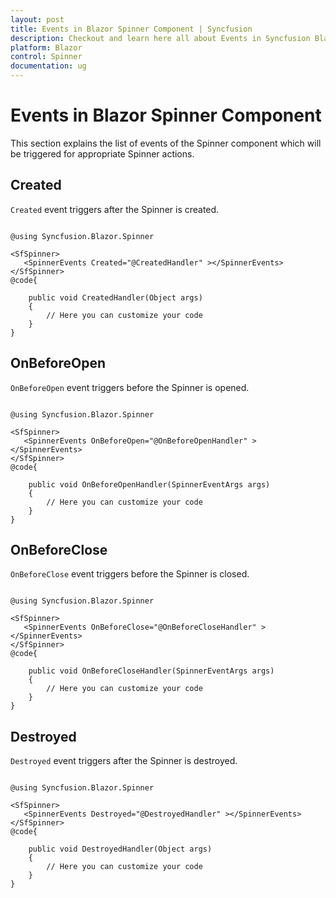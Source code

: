 ```yaml
---
layout: post
title: Events in Blazor Spinner Component | Syncfusion
description: Checkout and learn here all about Events in Syncfusion Blazor Spinner component and much more details.
platform: Blazor
control: Spinner
documentation: ug
---
```


# Events in Blazor Spinner Component

This section explains the list of events of the Spinner component which will be triggered for appropriate Spinner actions.

## Created

`Created` event triggers after the Spinner is created.

```cshtml

@using Syncfusion.Blazor.Spinner

<SfSpinner>
   <SpinnerEvents Created="@CreatedHandler" ></SpinnerEvents>
</SfSpinner>
@code{

    public void CreatedHandler(Object args)
    {
        // Here you can customize your code
    }
}

```

## OnBeforeOpen

`OnBeforeOpen` event triggers before the Spinner is opened.

```cshtml

@using Syncfusion.Blazor.Spinner

<SfSpinner>
   <SpinnerEvents OnBeforeOpen="@OnBeforeOpenHandler" ></SpinnerEvents>
</SfSpinner>
@code{

    public void OnBeforeOpenHandler(SpinnerEventArgs args)
    {
        // Here you can customize your code
    }
}

```

## OnBeforeClose

`OnBeforeClose` event triggers before the Spinner is closed.

```cshtml

@using Syncfusion.Blazor.Spinner

<SfSpinner>
   <SpinnerEvents OnBeforeClose="@OnBeforeCloseHandler" ></SpinnerEvents>
</SfSpinner>
@code{

    public void OnBeforeCloseHandler(SpinnerEventArgs args)
    {
        // Here you can customize your code
    }
}

```

## Destroyed

`Destroyed` event triggers after the Spinner is destroyed.

```cshtml

@using Syncfusion.Blazor.Spinner

<SfSpinner>
   <SpinnerEvents Destroyed="@DestroyedHandler" ></SpinnerEvents>
</SfSpinner>
@code{

    public void DestroyedHandler(Object args)
    {
        // Here you can customize your code
    }
}

```